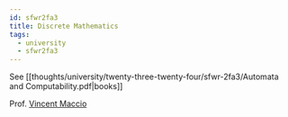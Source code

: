 ```yaml
---
id: sfwr2fa3
title: Discrete Mathematics
tags:
  - university
  - sfwr2fa3
---
```

See [[thoughts/university/twenty-three-twenty-four/sfwr-2fa3/Automata and Computability.pdf|books]]

Prof. [Vincent Maccio](mailto:macciov@mcmaster.ca)
